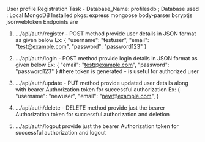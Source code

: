 User profile Registration Task - Database_Name: profilesdb ; Database used : Local MongoDB
Installed pkgs: express mongoose body-parser bcryptjs jsonwebtoken
Endpoints are 

1. .../api/auth/register - POST method
  provide user details in JSON format as given below
  Ex:
  {
      "username": "testuser",
      "email": "test@example.com",
      "password": "password123"
  }

2. .../api/auth/login - POST method
  provide login details in JSON format as given below
  Ex:
  {
      "email": "test@example.com",
     "password": "password123"
   }
   #here token is generated - is useful for authorized user

3. .../api/auth/update - PUT method
  provide updated user details along with bearer Authorization token for successful authorization
  Ex:
  {
      "username": "newuser",
      "email": "new@example.com",
  }

4. .../api/auth/delete - DELETE method
   provide just the bearer Authorization token for successful authorization and deletion

5. .../api/auth/logout
   provide just the bearer Authorization token for successful authorization and logout
